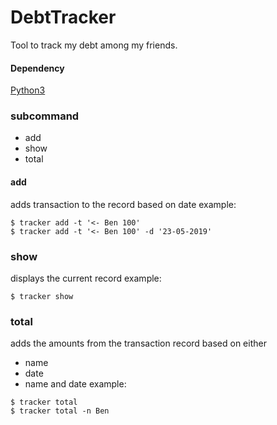 # DebtTracker

Tool to track my debt among my friends.

#### Dependency 
[Python3](https://www.python.org/downloads/)

### subcommand
- add
- show
- total

#### add
adds transaction to the record based on date
example:
```
$ tracker add -t '<- Ben 100'
$ tracker add -t '<- Ben 100' -d '23-05-2019'
```

### show
displays the current record
example:
```
$ tracker show
```

### total
adds the amounts from the transaction record based on either
- name
- date
- name and date
example:
```
$ tracker total
$ tracker total -n Ben
```
